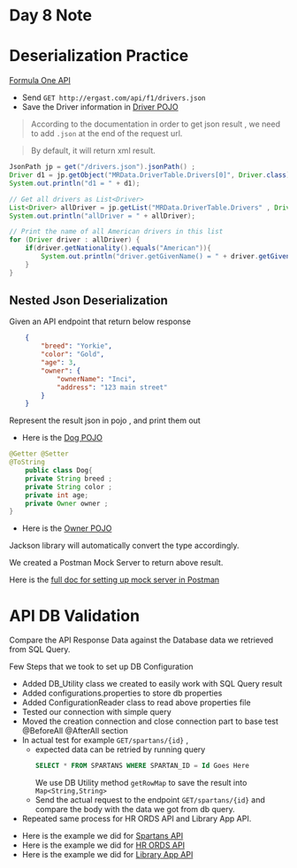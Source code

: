 # Day 8 Note 

# Deserialization Practice 

[Formula One API](http://ergast.com/mrd/) 

* Send `GET http://ergast.com/api/f1/drivers.json`
* Save the Driver information in [Driver POJO](../pojo/Driver.java)

> According to the documentation in order to get json result , 
> we need to add `.json` at the end of the request url.

> By default, it will return xml result.  
```java
JsonPath jp = get("/drivers.json").jsonPath() ;
Driver d1 = jp.getObject("MRData.DriverTable.Drivers[0]", Driver.class) ;
System.out.println("d1 = " + d1);

// Get all drivers as List<Driver>
List<Driver> allDriver = jp.getList("MRData.DriverTable.Drivers" , Driver.class) ;
System.out.println("allDriver = " + allDriver);

// Print the name of all American drivers in this list
for (Driver driver : allDriver) {
    if(driver.getNationality().equals("American")){
        System.out.println("driver.getGivenName() = " + driver.getGivenName());
    }
}

```

## Nested Json Deserialization

Given an API endpoint that return below response 
```json
    {
        "breed": "Yorkie",
        "color": "Gold",
        "age": 3,
        "owner": {
            "ownerName": "Inci",
            "address": "123 main street"
        }
    }
```
Represent the result json in pojo , and print them out

* Here is the [Dog POJO](../pojo/Dog.java) 
```java
@Getter @Setter
@ToString
    public class Dog{
    private String breed ;
    private String color ;
    private int age;
    private Owner owner ;
}
````
* Here is the [Owner POJO](../pojo/Owner.java)

Jackson library will automatically convert the type accordingly. 

We created a Postman Mock Server to return above result. 

Here is the [full doc for setting up mock server in Postman](https://learning.postman.com/docs/designing-and-developing-your-api/mocking-data/setting-up-mock/)




# API DB Validation 

Compare the API Response Data against the Database data we retrieved from SQL Query. 

Few Steps that we took to set up DB Configuration 

* Added DB_Utility class we created to easily work with SQL Query result 
* Added configurations.properties to store db properties 
* Added ConfigurationReader class to read above properties file 
* Tested our connection with simple query 
* Moved the creation connection and close connection part to base test @BeforeAll @AfterAll section 
* In actual test for example 
  `GET/spartans/{id}` ,
  * expected data can be retried by running query 
    ```SQL
    SELECT * FROM SPARTANS WHERE SPARTAN_ID = Id Goes Here
    ```
    We use DB Utility method `getRowMap` to save the result into `Map<String,String>` 
  * Send the actual request to the endpoint `GET/spartans/{id}` and compare the body with the data we got from db query. 
 * Repeated same process for HR ORDS API and Library App API. 

- Here is the example we did for [Spartans API](SpartanAPI_DB_Test.java)
- Here is the example we did for [HR ORDS API](HR_ORDS_API_DB_Test.java)
- Here is the example we did for [Library App API](Library_API_DB_Test.java)

    









